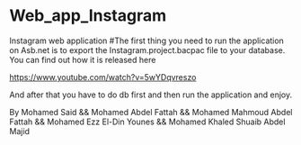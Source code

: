 # Web_app_Instagram
Instagram web application
#The first thing you need to run the application on Asb.net is to export the Instagram.project.bacpac file to your database. You can find out how it is released here

https://www.youtube.com/watch?v=5wYDqvreszo

And after that you have to do db first and then run the application and enjoy.

By Mohamed Said && Mohamed Abdel Fattah && Mohamed Mahmoud Abdel Fattah && Mohamed Ezz El-Din Younes && Mohamed Khaled Shuaib Abdel Majid
